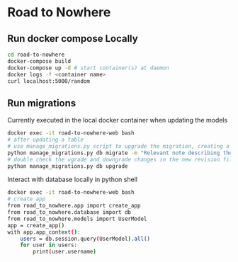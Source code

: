 # Road to Nowhere

## Run docker compose Locally

```bash
cd road-to-nowhere
docker-compose build
docker-compose up -d # start container(s) at daemon
docker logs -f <container name>
curl localhost:5000/random
```

## Run migrations

Currently executed in the local docker container when updating the models

```bash
docker exec -it road-to-nowhere-web bash
# after updating a table
# use manage_migrations.py script to upgrade the migration, creating a new migration
python manage_migrations.py db migrate -m "Relevant note describing the schema changes"
# double check the ugrade and downgrade changes in the new revision file created in `migrations/versions`
python manage_migrations.py db upgrade
```


Interact with database locally in python shell
```bash
docker exec -it road-to-nowhere-web bash
# create app
from road_to_nowhere.app import create_app
from road_to_nowhere.database import db
from road_to_nowhere.models import UserModel
app = create_app()
with app.app_context():
    users = db.session.query(UserModel).all()
    for user in users:
        print(user.username)
```
